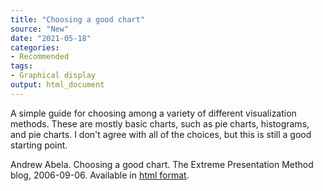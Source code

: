 ```yaml
---
title: "Choosing a good chart"
source: "New"
date: "2021-05-18"
categories:
- Recommended
tags:
- Graphical display
output: html_document
---
```


A simple guide for choosing among a variety of different visualization methods. These are mostly basic charts, such as pie charts, histograms, and pie charts. I don't agree with all of the choices, but this is still a good starting point.

<!--more-->

Andrew Abela. Choosing a good chart. The Extreme Presentation Method blog, 2006-09-06. Available in [html format][abe1].

[abe1]: https://extremepresentation.typepad.com/blog/2006/09/choosing_a_good.html